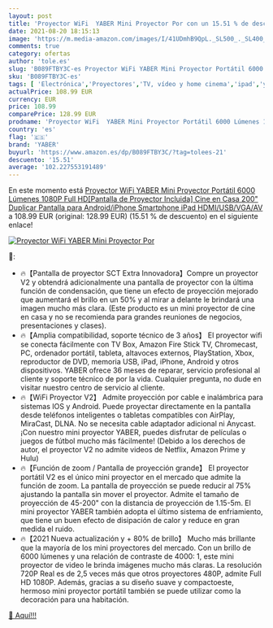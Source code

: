 ```yaml
---
layout: post
title: 'Proyector WiFi  YABER Mini Proyector Por con un 15.51 % de descuento'
date: 2021-08-20 18:15:13
image: 'https://m.media-amazon.com/images/I/41UDmhB9QpL._SL500_._SL400_.jpg'
comments: true
category: ofertas
author: 'tole.es'
slug: 'B089FTBY3C-es Proyector WiFi YABER Mini Proyector Portátil 6000 Lúmenes...'
sku: 'B089FTBY3C-es'
tags: [ 'Electrónica','Proyectores','TV, vídeo y home cinema','ipad','yaber', ]
actualPrice: 108.99 EUR
currency: EUR
price: 108.99
comparePrice: 128.99 EUR
prodname: 'Proyector WiFi  YABER Mini Proyector Portátil 6000 Lúmenes 1080P Full HD[Pantalla de Proyector Incluida]  Cine en Casa 200" Duplicar Pantalla para Android/iPhone Smartphone iPad HDMI/USB/VGA/AV'
country: 'es'
flag: '🇪🇸'
brand: 'YABER'
buyurl: 'https://www.amazon.es/dp/B089FTBY3C/?tag=tolees-21'
descuento: '15.51'
average: '102.227553191489'
---
```


En este momento está [Proyector WiFi  YABER Mini Proyector Portátil 6000 Lúmenes 1080P Full HD[Pantalla de Proyector Incluida]  Cine en Casa 200" Duplicar Pantalla para Android/iPhone Smartphone iPad HDMI/USB/VGA/AV](https://www.amazon.es/dp/B089FTBY3C/?tag=tolees-21) a 108.99 EUR (original: 128.99 EUR) (15.51 %  de descuento) en el siguiente enlace!

[![Proyector WiFi  YABER Mini Proyector Por](https://m.media-amazon.com/images/I/41UDmhB9QpL._SL500_._SL400_.jpg)](https://www.amazon.es/dp/B089FTBY3C/?tag=tolees-21)

🔎:

- 🔥【Pantalla de proyector SCT Extra Innovadora】Compre un proyector V2 y obtendrá adicionalmente una pantalla de proyector con la última función de condensación, que tiene un efecto de proyección mejorado que aumentará el brillo en un 50% y al mirar a delante le brindará una imagen mucho más clara. (Este producto es un mini proyector de cine en casa y no se recomienda para grandes reuniones de negocios, presentaciones y clases).
- 🔥【Amplia compatibilidad, soporte técnico de 3 años】 El proyector wifi se conecta fácilmente con TV Box, Amazon Fire Stick TV, Chromecast, PC, ordenador portátil, tableta, altavoces externos, PlayStation, Xbox, reproductor de DVD, memoria USB, iPad, iPhone, Android y otros dispositivos. YABER ofrece 36 meses de reparar, servicio profesional al cliente y soporte técnico de por la vida. Cualquier pregunta, no dude en visitar nuestro centro de servicio al cliente.
- 🔥【WiFi Proyector V2】 Admite proyección por cable e inalámbrica para sistemas IOS y Android. Puede proyectar directamente en la pantalla desde teléfonos inteligentes o tabletas compatibles con AirPlay, MiraCast, DLNA. No se necesita cable adaptador adicional ni Anycast. ¡Con nuestro mini proyector YABER, puedes disfrutar de películas o juegos de fútbol mucho más fácilmente! (Debido a los derechos de autor, el proyector V2 no admite videos de Netflix, Amazon Prime y Hulu)
- 🔥【Función de zoom / Pantalla de proyección grande】 El proyector portátil V2 es el único mini proyector en el mercado que admite la función de zoom. La pantalla de proyección se puede reducir al 75% ajustando la pantalla sin mover el proyector. Admite el tamaño de proyección de 45-200" con la distancia de proyección de 1.15-5m. El mini proyector YABER también adopta el último sistema de enfriamiento, que tiene un buen efecto de disipación de calor y reduce en gran medida el ruido.
- 🔥【2021 Nueva actualización y + 80% de brillo】 Mucho más brillante que la mayoría de los mini proyectores del mercado. Con un brillo de 6000 lúmenes y una relación de contraste de 4000: 1, este mini proyector de video le brinda imágenes mucho más claras. La resolución 720P Real es de 2,5 veces más que otros proyectores 480P, admite Full HD 1080P. Además, gracias a su diseño suave y compactoeste, hermoso mini proyector portátil también se puede utilizar como la decoración para una habitación.

[🛒 Aquí!!!](https://www.amazon.es/dp/B089FTBY3C/?tag=tolees-21)
